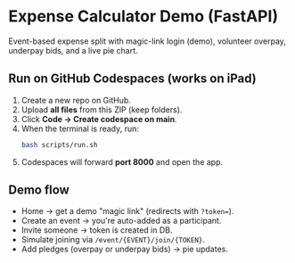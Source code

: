 
# Expense Calculator Demo (FastAPI)

Event-based expense split with magic-link login (demo), volunteer overpay, underpay bids, and a live pie chart.

## Run on GitHub Codespaces (works on iPad)
1. Create a new repo on GitHub.
2. Upload **all files** from this ZIP (keep folders).
3. Click **Code → Create codespace on main**.
4. When the terminal is ready, run:
   ```bash
   bash scripts/run.sh
   ```
5. Codespaces will forward **port 8000** and open the app.

## Demo flow
- Home → get a demo "magic link" (redirects with `?token=`).
- Create an event → you're auto-added as a participant.
- Invite someone → token is created in DB.
- Simulate joining via `/event/{EVENT}/join/{TOKEN}`.
- Add pledges (overpay or underpay bids) → pie updates.
